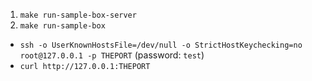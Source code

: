 1. `make run-sample-box-server`
2. `make run-sample-box` 

- `ssh -o UserKnownHostsFile=/dev/null -o StrictHostKeychecking=no root@127.0.0.1 -p THEPORT` (password: `test`)
- `curl http://127.0.0.1:THEPORT`
